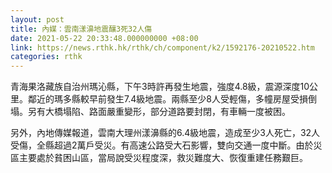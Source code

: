 ```yaml
---
layout: post
title: 內媒：雲南漾濞地震釀3死32人傷
date: 2021-05-22 20:33:48.000000000 +08:00
link: https://news.rthk.hk/rthk/ch/component/k2/1592176-20210522.htm
categories: rthk
---
```


青海果洛藏族自治州瑪沁縣，下午3時許再發生地震，強度4.8級，震源深度10公里。鄰近的瑪多縣較早前發生7.4級地震。兩縣至少8人受輕傷，多幢房屋受損倒塌。另有大橋塌陷、路面嚴重變形，部分道路要封閉，有車輛一度被困。

另外，內地傳媒報道，雲南大理州漾濞縣的6.4級地震，造成至少3人死亡，32人受傷，全縣超過2萬戶受災。有高速公路受大石影響，雙向交通一度中斷。由於災區主要處於貧困山區，當局說受災程度深，救災難度大、恢復重建任務艱巨。
